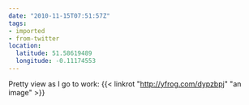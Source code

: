 ```yaml
---
date: "2010-11-15T07:51:57Z"
tags:
- imported
- from-twitter
location:
  latitude: 51.58619489
  longitude: -0.11174553
---
```

Pretty view as I go to work:  {{< linkrot "http://yfrog.com/dypzbpj" "an image" >}}
